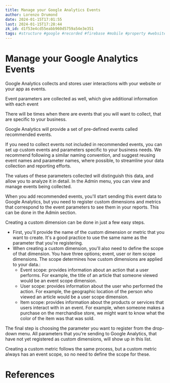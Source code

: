 ```yaml
---
title: Manage your Google Analytics Events
author: Lorenzo Drumond
date: 2024-01-15T17:01:55
last: 2024-01-15T17:28:44
zk_id: d1f53e4cd55eabb960d5759a54e3e351
tags: #structure #google #recorded #firebase #mobile #property #website #real_time #account #analytics #advertising #reports #ga4 #data_stream #marketing #sales #tag #data
---
```



# Manage your Google Analytics Events
Google Analytics collects and stores user interactions with your website or your app as events.

Event parameters are collected as well, which give additional information with each event

There will be times when there are events that you will want to collect, that are specific to your business.

Google Analytics will provide a set of pre-defined events called recommended events.

 If you need to collect events not included in recommended events, you can set up custom events and parameters specific to your business needs. We recommend following a similar naming convention, and suggest reusing event names and parameter names, where possible, to streamline your data collection and reporting efforts.

The values of these parameters collected will distinguish this data, and allow you to analyze it in detail. In the Admin menu, you can view and manage events being collected.

When you add recommended events, you'll start sending this event data to Google Analytics, but you need to register custom dimensions and metrics that correspond to the event parameters to see them in your reports. This can be done in the Admin section.

Creating a custom dimension can be done in just a few easy steps.
- First, you'll provide the name of the custom dimension or metric that you want to create. It's a good practice to use the same name as the parameter that you're registering.
- When creating a custom dimension, you'll also need to define the scope of that dimension. You have three options; event, user or item scope dimensions. The scope determines how custom dimensions are applied to your data.:
  - Event scope: provides information about an action that a user performs. For example, the title of an article that someone viewed would be an event scope dimension.
  - User scope: provides information about the user who performed the action. For example, the geographic location of the person who viewed an article would be a user scope dimension.
  - Item scope: provides information about the products or services that users interact with in an event. For example, when someone makes a purchase on the merchandise store, we might want to know what the color of the item was that was sold.

The final step is choosing the parameter you want to register from the
drop-down menu. All parameters that you're sending to Google Analytics, that
have not yet registered as custom dimensions, will show up in this list.

Creating a custom metric follows the same process, but a custom metric always
has an event scope, so no need to define the scope for these.

# References
